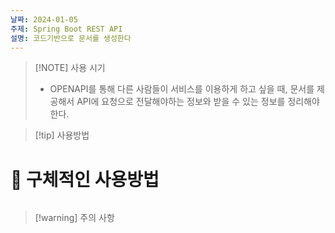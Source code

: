 ```yaml
---
날짜: 2024-01-05
주제: Spring Boot REST API
설명: 코드기반으로 문서를 생성한다
---
```

> [!NOTE] 사용 시기
> - OPENAPI를 통해 다른 사람들이 서비스를 이용하게 하고 싶을 때, 
>   문서를 제공해서 API에 요청으로 전달해야하는 정보와 받을 수 있는 정보를 정리해야한다.


> [!tip] 사용방법
> 

# 🚀 구체적인 사용방법
 ```java 
 
 ```

> [!warning] 주의 사항

